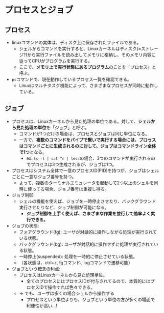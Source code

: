 # プロセスとジョブ

## プロセス

- linuxコマンドの実体は、ディスク上に保存されたファイルである。
  - シェルからコマンドを実行すると、Linuxカーネルはディスク(=ストレージ?)から実行ファイルを読み出してメモリに格納し、そのメモリ内容に従ってCPUがプログラムを実行する。
  - ここで、**メモリ上で実行状態にあるプログラム**のことを「プロセス」と呼ぶ。
- `ps`コマンドで、現在動作しているプロセス一覧を確認できる。
  - Linuxはマルチタスク機能によって、さまざまなプロセスが同時に動作している。

## ジョブ

- プロセスは、Linuxカーネルから見た処理の単位である。対して、**シェルから見た処理の単位**を「ジョブ」と呼ぶ。
  - コマンドが1つだけの場合は、プロセスとジョブは同じ単位になる。
  - 一方で、**複数のコマンドをパイプで繋いで実行する場合には、プロセスはコマンドごとに生成されるのに対して、ジョブはコマンドライン全体で1つ**となる。
    - ex. `ls -l | cat ^n | less`の場合、3つのコマンドが実行されるのでプロセスは3つ生成されるが、ジョブは1つ。
- プロセスはシステム全体で一意のプロセスID(PID)を持つが、ジョブはシェルごとに一意なジョブ番号を持つ。
  - よって、複数のターミナルエミュレータを起動して2つ以上のシェルを同時に使ってる場合、ジョブ番号は重複し得る。
- ジョブ制御:
  - シェルの機能を使えば、ジョブを一時停止させたり、バックグラウンド実行させたりなど、ジョブ制御が可能になる。
    - **ジョブ制御を上手く使えば、さまざまな作業を並行して効率よく実行できる。**
- ジョブの状態:
  - フォアグラウンド(fg): ユーザが対話的に操作しながら処理が実行されている状態。
  - バックグラウンド(bg): ユーザが対話的に操作せずに処理が実行されている状態。
  - 一時停止(suspended): 処理を一時的に停止させている状態。
  - （各状態は、ctrl+z, fgコマンド、bgコマンドで遷移可能）
- ジョブという概念の利点:
  - プロセスはLinuxカーネルから見た処理単位。
    - 全てのプロセスにはプロセスIDが付与されてるので、本質的にはプロセスIDで操作すれば色々できる。
  - -> でも、ユーザは多くの場合シェルから操作する
    - プロセスという単位よりも、ジョブという単位の方が多くの場面で利便性が高い...!
